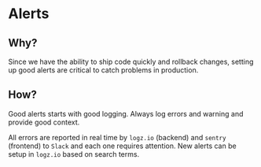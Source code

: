 # Alerts

## Why?

Since we have the ability to ship code quickly and rollback changes, setting up good alerts are critical to catch problems in production.

## How?

Good alerts starts with good logging. Always log errors and warning and provide good context.

All errors are reported in real time by `logz.io` (backend) and `sentry` (frontend) to `Slack` and each one requires attention. New alerts can be setup in `logz.io` based on search terms.
